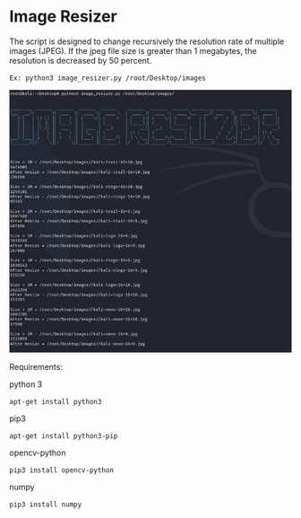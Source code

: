 # Image Resizer


                                                                                                              
                                                                                                              
                                                                                                              
The script is designed to change recursively the resolution rate of multiple images (JPEG). 
If the jpeg file size is greater than 1 megabytes, the resolution is decreased by 50 percent.

```
Ex: python3 image_resizer.py /root/Desktop/images
```

![Alt text](/image_resizer.png?raw=true "Image_Resizer")


Requirements:

python 3

```
apt-get install python3

```
pip3

```
apt-get install python3-pip

```
opencv-python

```
pip3 install opencv-python

```
numpy 

```
pip3 install numpy

```
